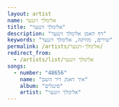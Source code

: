 ```yaml
---
layout: artist
name: אלימלך זינגער
title: "אלימלך זינגער"
description: "דף האמן אלימלך זינגער"
keywords: "שירים, מוזיקה, אלימלך זינגער"
permalink: /artists/אלימלך-זינגער/
redirect_from:
  - /artists/list/אלימלך זינגער
songs:
  - number: "48656"
    name: "איך דאנק דיר השם"
    album: "סינגלים"
    artist: "אלימלך זינגער"
---
```

